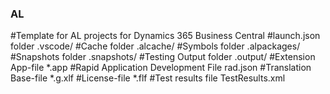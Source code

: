 ### AL ### 
 #Template for AL projects for Dynamics 365 Business Central 
 #launch.json folder 
 .vscode/ 
 #Cache folder 
 .alcache/ 
 #Symbols folder 
 .alpackages/ 
 #Snapshots folder 
 .snapshots/ 
 #Testing Output folder 
 .output/ 
 #Extension App-file 
 *.app 
 #Rapid Application Development File 
 rad.json 
 #Translation Base-file 
 *.g.xlf 
 #License-file 
 *.flf 
 #Test results file 
 TestResults.xml